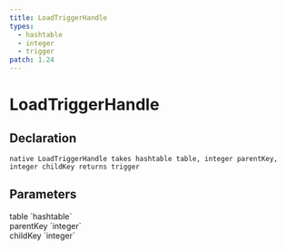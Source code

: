 ```yaml
---
title: LoadTriggerHandle
types:
  - hashtable
  - integer
  - trigger
patch: 1.24
---
```


# LoadTriggerHandle

## Declaration

```
native LoadTriggerHandle takes hashtable table, integer parentKey, integer childKey returns trigger
```

## Parameters
<dl>
  <dt>table `hashtable`</dt>
  <dd></dd>

  <dt>parentKey `integer`</dt>
  <dd></dd>

  <dt>childKey `integer`</dt>
  <dd></dd>
</dl>